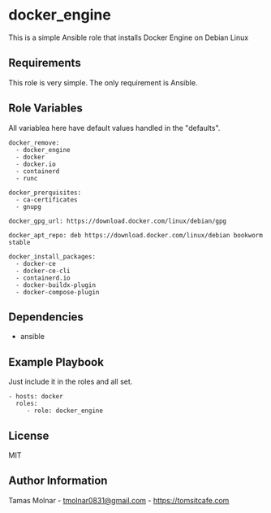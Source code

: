 docker_engine
=========

This is a simple Ansible role that installs Docker Engine on Debian Linux

Requirements
------------

This role is very simple. The only requirement is Ansible.

Role Variables
--------------

All variablea here have default values handled in the "defaults".

```
docker_remove:
  - docker_engine
  - docker
  - docker.io
  - containerd
  - runc

docker_prerquisites:
  - ca-certificates
  - gnupg

docker_gpg_url: https://download.docker.com/linux/debian/gpg

docker_apt_repo: deb https://download.docker.com/linux/debian bookworm stable

docker_install_packages:
  - docker-ce
  - docker-ce-cli
  - containerd.io
  - docker-buildx-plugin
  - docker-compose-plugin
  ```

Dependencies
------------

- ansible

Example Playbook
----------------

Just include it in the roles and all set.

    - hosts: docker
      roles:
         - role: docker_engine

License
-------

MIT

Author Information
------------------

Tamas Molnar - <tmolnar0831@gmail.com> - https://tomsitcafe.com
